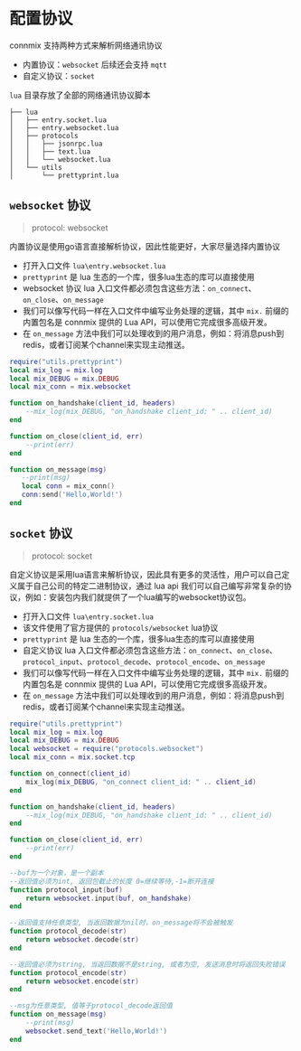 # 配置协议

connmix 支持两种方式来解析网络通讯协议

- 内置协议：`websocket` 后续还会支持 `mqtt`
- 自定义协议：`socket`

`lua` 目录存放了全部的网络通讯协议脚本

```
├── lua
│   ├── entry.socket.lua
│   ├── entry.websocket.lua
│   ├── protocols
│   │   ├── jsonrpc.lua
│   │   ├── text.lua
│   │   └── websocket.lua
│   └── utils
│       └── prettyprint.lua
```

## `websocket` 协议

> protocol: websocket

内置协议是使用go语言直接解析协议，因此性能更好，大家尽量选择内置协议

- 打开入口文件 `lua\entry.websocket.lua`
- `prettyprint` 是 lua 生态的一个库，很多lua生态的库可以直接使用
- websocket 协议 lua 入口文件都必须包含这些方法：`on_connect`、`on_close`、`on_message`
- 我们可以像写代码一样在入口文件中编写业务处理的逻辑，其中 `mix.` 前缀的内置包名是 connmix 提供的 Lua API，可以使用它完成很多高级开发。
- 在 `on_message` 方法中我们可以处理收到的用户消息，例如：将消息push到redis，或者订阅某个channel来实现主动推送。

```lua
require("utils.prettyprint")
local mix_log = mix.log
local mix_DEBUG = mix.DEBUG
local mix_conn = mix.websocket

function on_handshake(client_id, headers)
    --mix_log(mix_DEBUG, "on_handshake client_id: " .. client_id)
end

function on_close(client_id, err)
    --print(err)
end

function on_message(msg)
   --print(msg)
   local conn = mix_conn()
   conn:send('Hello,World!')
end
```

## `socket` 协议

> protocol: socket

自定义协议是采用lua语言来解析协议，因此具有更多的灵活性，用户可以自己定义属于自己公司的特定二进制协议，通过 lua api 我们可以自己编写非常复杂的协议，例如：安装包内我们就提供了一个lua编写的websocket协议包。

- 打开入口文件 `lua\entry.socket.lua`
- 该文件使用了官方提供的 `protocols/websocket` lua协议
- `prettyprint` 是 lua 生态的一个库，很多lua生态的库可以直接使用
- 自定义协议 lua 入口文件都必须包含这些方法：`on_connect`、`on_close`、`protocol_input`、`protocol_decode`、`protocol_encode`、`on_message`
- 我们可以像写代码一样在入口文件中编写业务处理的逻辑，其中 `mix.` 前缀的内置包名是 connmix 提供的 Lua API，可以使用它完成很多高级开发。
- 在 `on_message` 方法中我们可以处理收到的用户消息，例如：将消息push到redis，或者订阅某个channel来实现主动推送。

```lua
require("utils.prettyprint")
local mix_log = mix.log
local mix_DEBUG = mix.DEBUG
local websocket = require("protocols.websocket")
local mix_conn = mix.socket.tcp

function on_connect(client_id)
    mix_log(mix_DEBUG, "on_connect client_id: " .. client_id)
end

function on_handshake(client_id, headers)
    --mix_log(mix_DEBUG, "on_handshake client_id: " .. client_id)
end

function on_close(client_id, err)
    --print(err)
end

--buf为一个对象，是一个副本
--返回值必须为int, 返回包截止的长度 0=继续等待,-1=断开连接
function protocol_input(buf)
    return websocket.input(buf, on_handshake)
end

--返回值支持任意类型, 当返回数据为nil时，on_message将不会被触发
function protocol_decode(str)
    return websocket.decode(str)
end

--返回值必须为string, 当返回数据不是string, 或者为空, 发送消息时将返回失败错误
function protocol_encode(str)
    return websocket.encode(str)
end

--msg为任意类型, 值等于protocol_decode返回值
function on_message(msg)
    --print(msg)
    websocket.send_text('Hello,World!')
end
```
